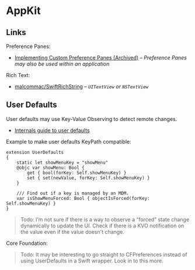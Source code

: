# AppKit

## Links

Preference Panes:

- [Implementing Custom Preference Panes (Archived)](https://developer.apple.com/library/archive/documentation/UserExperience/Conceptual/PreferencePanes/Tasks/Creation.html#//apple_ref/doc/uid/20000709-CJBDGJFA) – *Preference Panes may also be used within an application*

Rich Text:

- [malcommac/SwiftRichString](https://github.com/malcommac/SwiftRichString) – *`UITextView` or `NSTextView`*

## User Defaults

User defaults may use Key-Value Observing to detect remote changes.

- [Internals guide to user defaults](https://www.vadimbulavin.com/advanced-guide-to-userdefaults-in-swift/)

Example to make user defaults KeyPath compatible:

```
extension UserDefaults
{
    static let showMenuKey = "showMenu"
    @objc var showMenu: Bool {
        get { bool(forKey: Self.showMenuKey) }
        set { set(newValue, forKey: Self.showMenuKey) }
    }

    /// Find out if a key is managed by an MDM.
    var isShowMenuForced: Bool { objectIsForced(forKey: Self.showMenuKey) }
}
```

> Todo: I’m not sure if there is a way to observe a “forced” state change dynamically to update the UI. Check if there is a KVO notification on the value even if the value doesn't change.

Core Foundation:

> Todo: It may be interesting to go straight to CFPreferences instead of using UserDefaults in a Swift wrapper.  Look in to this more.

